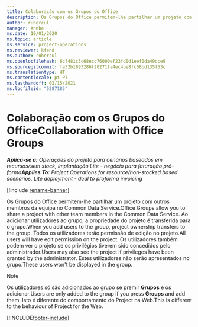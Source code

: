 ```yaml
---
title: Colaboração com os Grupos do Office
description: Os Grupos do Office permitem-lhe partilhar um projeto com outros membros da equipa no Common Data Service.
author: ruhercul
manager: Annbe
ms.date: 10/01/2020
ms.topic: article
ms.service: project-operations
ms.reviewer: kfend
ms.author: ruhercul
ms.openlocfilehash: 6cf481c3c68ecc76000ef23fd0d1eef0da49dce9
ms.sourcegitcommit: fa32b1893286f20271fa4ec4be8fc68bd135f53c
ms.translationtype: HT
ms.contentlocale: pt-PT
ms.lasthandoff: 02/15/2021
ms.locfileid: "5287185"
---
```

# <a name="collaboration-with-office-groups"></a><span data-ttu-id="9a2ff-103">Colaboração com os Grupos do Office</span><span class="sxs-lookup"><span data-stu-id="9a2ff-103">Collaboration with Office Groups</span></span>

<span data-ttu-id="9a2ff-104">_**Aplica-se a:** Operações do projeto para cenários baseados em recursos/sem stock, implantação Lite - negócio para faturação pró-forma_</span><span class="sxs-lookup"><span data-stu-id="9a2ff-104">_**Applies To:** Project Operations for resource/non-stocked based scenarios, Lite deployment - deal to proforma invoicing_</span></span>

[!include [rename-banner](~/includes/cc-data-platform-banner.md)]

<span data-ttu-id="9a2ff-105">Os Grupos do Office permitem-lhe partilhar um projeto com outros membros da equipa no Common Data Service.</span><span class="sxs-lookup"><span data-stu-id="9a2ff-105">Office Groups allow you to share a project with other team members in the Common Data Service.</span></span> <span data-ttu-id="9a2ff-106">Ao adicionar utilizadores ao grupo, a propriedade do projeto é transferida para o grupo.</span><span class="sxs-lookup"><span data-stu-id="9a2ff-106">When you add users to the group, project ownership transfers to the group.</span></span> <span data-ttu-id="9a2ff-107">Todos os utilizadores terão permissão de edição no projeto.</span><span class="sxs-lookup"><span data-stu-id="9a2ff-107">All users will have edit permission on the project.</span></span> <span data-ttu-id="9a2ff-108">Os utilizadores também podem ver o projeto se os privilégios tiverem sido concedidos pelo administrador.</span><span class="sxs-lookup"><span data-stu-id="9a2ff-108">Users may also see the project if privileges have been granted by the administrator.</span></span> <span data-ttu-id="9a2ff-109">Estes utilizadores não serão apresentados no grupo.</span><span class="sxs-lookup"><span data-stu-id="9a2ff-109">These users won't be displayed in the group.</span></span>

> [!NOTE] 
> <span data-ttu-id="9a2ff-110">Os utilizadores só são adicionados ao grupo se premir **Grupos** e os adicionar.</span><span class="sxs-lookup"><span data-stu-id="9a2ff-110">Users are only added to the group if you press **Groups** and add them.</span></span> <span data-ttu-id="9a2ff-111">Isto é diferente do comportamento do Project na Web.</span><span class="sxs-lookup"><span data-stu-id="9a2ff-111">This is different to the behaviour of Project for the Web.</span></span> 



[!INCLUDE[footer-include](../includes/footer-banner.md)]